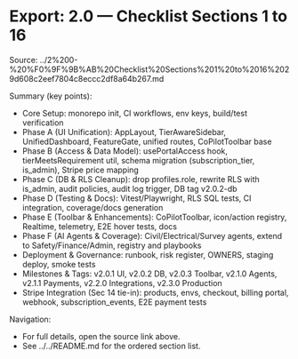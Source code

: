 # Export: 2.0 — Checklist Sections 1 to 16

Source: ../2%200-%20%F0%9F%9B%AB%20Checklist%20Sections%201%20to%2016%2029d608c2eef7804c8eccc2df8a64b267.md

Summary (key points):
- Core Setup: monorepo init, CI workflows, env keys, build/test verification
- Phase A (UI Unification): AppLayout, TierAwareSidebar, UnifiedDashboard, FeatureGate, unified routes, CoPilotToolbar base
- Phase B (Access & Data Model): usePortalAccess hook, tierMeetsRequirement util, schema migration (subscription_tier, is_admin), Stripe price mapping
- Phase C (DB & RLS Cleanup): drop profiles.role, rewrite RLS with is_admin, audit policies, audit log trigger, DB tag v2.0.2-db
- Phase D (Testing & Docs): Vitest/Playwright, RLS SQL tests, CI integration, coverage/docs generation
- Phase E (Toolbar & Enhancements): CoPilotToolbar, icon/action registry, Realtime, telemetry, E2E hover tests, docs
- Phase F (AI Agents & Coverage): Civil/Electrical/Survey agents, extend to Safety/Finance/Admin, registry and playbooks
- Deployment & Governance: runbook, risk register, OWNERS, staging deploy, smoke tests
- Milestones & Tags: v2.0.1 UI, v2.0.2 DB, v2.0.3 Toolbar, v2.1.0 Agents, v2.1.1 Payments, v2.2.0 Integrations, v2.3.0 Production
- Stripe Integration (Sec 14 tie-in): products, envs, checkout, billing portal, webhook, subscription_events, E2E payment tests

Navigation:
- For full details, open the source link above.
- See ../../README.md for the ordered section list.
